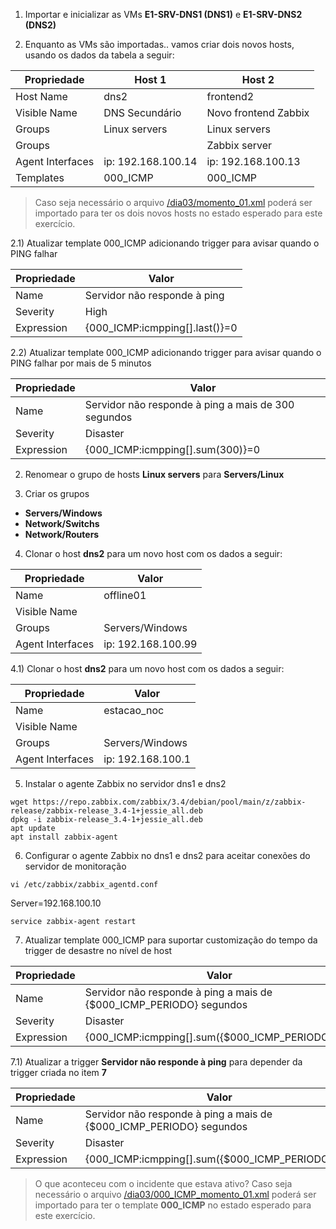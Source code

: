 1) Importar e inicializar as VMs **E1-SRV-DNS1 (DNS1)** e **E1-SRV-DNS2 (DNS2)**

2) Enquanto as VMs são importadas.. vamos criar dois novos hosts, usando os dados da tabela a seguir:

| Propriedade        | Host 1             | Host 2               |
| ------------------ | ------------------ | -------------------- |
| Host Name          | dns2               | frontend2            |
| Visible Name       | DNS Secundário     | Novo frontend Zabbix |
| Groups             | Linux servers      | Linux servers        |
| Groups             |                    | Zabbix server        |
| Agent Interfaces   | ip: 192.168.100.14 | ip: 192.168.100.13   |
| Templates          | 000_ICMP           | 000_ICMP             |

> Caso seja necessário o arquivo [/dia03/momento_01.xml](/dia03/momento_01.xml) poderá ser importado para ter os dois novos hosts no estado esperado para este exercício.

2.1) Atualizar template 000_ICMP adicionando trigger para avisar quando o PING falhar

| Propriedade        | Valor                             |
| ------------------ | --------------------------------- |
| Name               | Servidor não responde à ping      |
| Severity           | High                              |
| Expression         | {000_ICMP:icmpping[].last()}=0    |

2.2) Atualizar template 000_ICMP adicionando trigger para avisar quando o PING falhar por mais de 5 minutos

| Propriedade        | Valor                                                    |
| ------------------ | -------------------------------------------------------- |
| Name               | Servidor não responde à ping a mais de 300 segundos      |
| Severity           | Disaster                                                 |
| Expression         | {000_ICMP:icmpping[].sum(300)}=0                         |

2) Renomear o grupo de hosts **Linux servers** para **Servers/Linux**

3) Criar os grupos
* **Servers/Windows**
* **Network/Switchs**
* **Network/Routers**

4) Clonar o host **dns2** para um novo host com os dados a seguir:

| Propriedade        | Valor                             |
| ------------------ | --------------------------------- |
| Name               | offline01                         |
| Visible Name       |                                   |
| Groups             | Servers/Windows                   |
| Agent Interfaces   | ip: 192.168.100.99                |


4.1) Clonar o host **dns2** para um novo host com os dados a seguir:

| Propriedade        | Valor                             |
| ------------------ | --------------------------------- |
| Name               | estacao_noc                       |
| Visible Name       |                                   |
| Groups             | Servers/Windows                   |
| Agent Interfaces   | ip: 192.168.100.1                 |

5) Instalar o agente Zabbix no servidor dns1 e dns2
```
wget https://repo.zabbix.com/zabbix/3.4/debian/pool/main/z/zabbix-release/zabbix-release_3.4-1+jessie_all.deb
dpkg -i zabbix-release_3.4-1+jessie_all.deb
apt update
apt install zabbix-agent
```

6) Configurar o agente Zabbix no dns1 e dns2 para aceitar conexões do servidor de monitoração

```
vi /etc/zabbix/zabbix_agentd.conf
```
Server=192.168.100.10
```
service zabbix-agent restart
```

7) Atualizar template 000_ICMP para suportar customização do tempo da trigger de desastre no nível de host

| Propriedade        | Valor                                                                    |
| ------------------ | ------------------------------------------------------------------------ |
| Name               | Servidor não responde à ping a mais de {$000_ICMP_PERIODO} segundos      |
| Severity           | Disaster                                                                 |
| Expression         | {000_ICMP:icmpping[].sum({$000_ICMP_PERIODO})}=0                         |

7.1) Atualizar a trigger **Servidor não responde à ping** para depender da trigger criada no item **7**

| Propriedade        | Valor                                                                    |
| ------------------ | ------------------------------------------------------------------------ |
| Name               | Servidor não responde à ping a mais de {$000_ICMP_PERIODO} segundos      |
| Severity           | Disaster                                                                 |
| Expression         | {000_ICMP:icmpping[].sum({$000_ICMP_PERIODO})}=0                         |

> O que aconteceu com o incidente que estava ativo?
> Caso seja necessário o arquivo [/dia03/000_ICMP_momento_01.xml](/dia03/000_ICMP_momento_01.xml) poderá ser importado para ter o template **000_ICMP** no estado esperado para este exercício.



